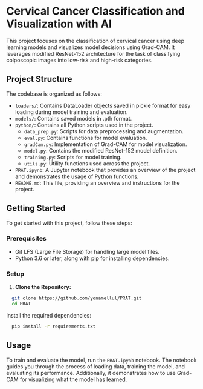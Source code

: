 # Cervical Cancer Classification and Visualization with AI

This project focuses on the classification of cervical cancer using deep learning models and visualizes model decisions using Grad-CAM. It leverages modified ResNet-152 architecture for the task of classifying colposcopic images into low-risk and high-risk categories.

## Project Structure

The codebase is organized as follows:

- `loaders/`: Contains DataLoader objects saved in pickle format for easy loading during model training and evaluation.
- `models/`: Contains saved models in .pth format.
- `python/`: Contains all Python scripts used in the project.
  - `data_prep.py`: Scripts for data preprocessing and augmentation.
  - `eval.py`: Contains functions for model evaluation.
  - `gradCam.py`: Implementation of Grad-CAM for model visualization.
  - `model.py`: Contains the modified ResNet-152 model definition.
  - `training.py`: Scripts for model training.
  - `utils.py`: Utility functions used across the project.
- `PRAT.ipynb`: A Jupyter notebook that provides an overview of the project and demonstrates the usage of Python functions.
- `README.md`: This file, providing an overview and instructions for the project.

## Getting Started

To get started with this project, follow these steps:

### Prerequisites

- Git LFS (Large File Storage) for handling large model files.
- Python 3.6 or later, along with pip for installing dependencies.

### Setup

1. **Clone the Repository:**

 ```sh
   git clone https://github.com/yonamellul/PRAT.git
   cd PRAT
 ```

Install the required dependencies:
```sh
  pip install -r requirements.txt
```

## Usage

To train and evaluate the model, run the `PRAT.ipynb` notebook. The notebook guides you through the process of loading data, training the model, and evaluating its performance. Additionally, it demonstrates how to use Grad-CAM for visualizing what the model has learned.
